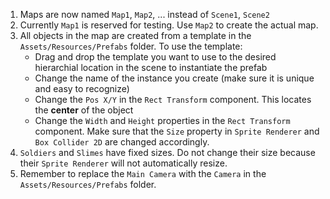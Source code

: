 1. Maps are now named `Map1`, `Map2`, ... instead of `Scene1`, `Scene2`
2. Currently `Map1` is reserved for testing. Use `Map2` to create the actual map.
3. All objects in the map are created from a template in the `Assets/Resources/Prefabs` folder. To use the template:
   - Drag and drop the template you want to use to the desired hierarchial location in the scene to instantiate the prefab
   - Change the name of the instance you create (make sure it is unique and easy to recognize)
   - Change the `Pos X/Y` in the `Rect Transform` component. This locates the **center** of the object
   - Change the `Width` and `Height` properties in the `Rect Transform` component. Make sure that the `Size` property in `Sprite Renderer` and `Box Collider 2D` are changed accordingly.
4. `Soldiers` and `Slimes` have fixed sizes. Do not change their size because their `Sprite Renderer` will not automatically resize.
5. Remember to replace the `Main Camera` with the `Camera` in the `Assets/Resources/Prefabs` folder.
